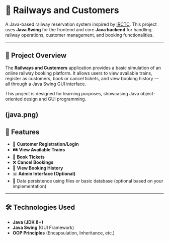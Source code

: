 # 🚆 Railways and Customers

A Java-based railway reservation system inspired by [IRCTC](https://www.irctc.co.in/). This project uses **Java Swing** for the frontend and core **Java backend** for handling railway operations, customer management, and booking functionalities.

---

## 📌 Project Overview

The **Railways and Customers** application provides a basic simulation of an online railway booking platform. It allows users to view available trains, register as customers, book or cancel tickets, and view booking history — all through a Java Swing GUI interface.

This project is designed for learning purposes, showcasing Java object-oriented design and GUI programming.

(java.png)
---

## 🎯 Features

- 👥 **Customer Registration/Login**
- 🛤️ **View Available Trains**
- 🎫 **Book Tickets**
- ❌ **Cancel Bookings**
- 📄 **View Booking History**
- 📊 **Admin Interface (Optional)**
- 💾 Data persistence using files or basic database (optional based on your implementation)

---

## 🛠️ Technologies Used

- **Java (JDK 8+)**
- **Java Swing** (GUI Framework)
- **OOP Principles** (Encapsulation, Inheritance, etc.)

